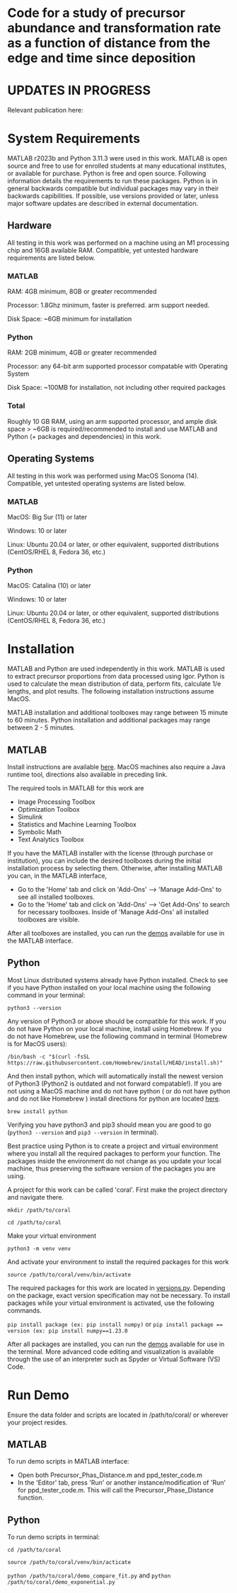 # Code for a study of precursor abundance and transformation rate as a function of distance from the edge and time since deposition

# UPDATES IN PROGRESS
Relevant publication here: 
# System Requirements
MATLAB r2023b and Python 3.11.3 were used in this work. MATLAB is open source and free to use for enrolled students at many educational institutes, or available for purchase. Python is free and open source. Following information details the requirements to run these packages. Python is in general backwards compatible but individual packages may vary in their backwards capibilities. If possible, use versions provided or later, unless major software updates are described in external documentation. 
## Hardware 
All testing in this work was performed on a machine using an M1 processing chip and 16GB available RAM. Compatible, yet untested hardware requirements are listed below.
### MATLAB
RAM: 4GB minimum, 8GB or greater recommended

Processor: 1.8Ghz minimum, faster is preferred. arm support needed.

Disk Space: ~6GB minimum for installation

### Python
RAM: 2GB minimum, 4GB or greater recommended

Processor: any 64-bit arm supported processor compatable with Operating System

Disk Space: ~100MB for installation, not including other required packages

### Total
Roughly 10 GB RAM, using an arm supported processor, and ample disk space > ~6GB is required/recommended to install and use MATLAB and Python (+ packages and dependencies) in this work.
## Operating Systems
All testing in this work was performed using MacOS Sonoma (14). Compatible, yet untested operating systems are listed below.
### MATLAB
MacOS: Big Sur (11) or later

Windows: 10 or later

Linux: Ubuntu 20.04 or later, or other equivalent, supported distributions (CentOS/RHEL 8, Fedora 36, etc.)
### Python
MacOS: Catalina (10) or later

Windows: 10 or later

Linux: Ubuntu 20.04 or later, or other equivalent, supported distributions (CentOS/RHEL 8, Fedora 36, etc.)

# Installation
MATLAB and Python are used independently in this work. MATLAB is used to extract precursor proportions from data processed using Igor. Python is used to calculate the mean distribution of data, perform fits, calculate 1/e lengths, and plot results. The following installation instructions assume MacOS.

MATLAB installation and additional toolboxes may range between 15 minute to 60 minutes.
Python installation and additional packages may range between 2 - 5 minutes.
## MATLAB

Install instructions are available [here](https://www.mathworks.com/help/install/ug/install-products-with-internet-connection.html). MacOS machines also require a Java runtime tool, directions also available in preceding link. 

The required tools in MATLAB for this work are

- Image Processing Toolbox
- Optimization Toolbox
- Simulink
- Statistics and Machine Learning Toolbox
- Symbolic Math
- Text Analytics Toolbox

If you have the MATLAB installer with the license (through purchase or institution), you can include the desired toolboxes during the initial installation process by selecting them. Otherwise, after installing MATLAB you can, in the MATLAB interface,  

- Go to the 'Home' tab and click on 'Add-Ons' --> 'Manage Add-Ons' to see all installed toolboxes.
- Go to the 'Home' tab and click on 'Add-Ons' --> 'Get Add-Ons' to search for necessary toolboxes.
Inside of 'Manage Add-Ons' all installed toolboxes are visible.

After all toolboxes are installed, you can run the [demos](https://github.com/zoerechav/Coral_Skeleton_Edge/blob/main/demos/) available for use in the MATLAB interface. 
## Python
Most Linux distributed systems already have Python installed. Check to see if you have Python installed on your local machine using the following command in your terminal:

`python3 --version`

Any version of Python3 or above should be compatible for this work. If you do not have Python on your local machine, install using Homebrew. If you do not have Homebrew, use the following command in terminal (Homebrew is for MacOS users):

`/bin/bash -c "$(curl -fsSL https://raw.githubusercontent.com/Homebrew/install/HEAD/install.sh)"`

And then install python, which will automatically install the newest version of Python3 (Python2 is outdated and not forward compatable!). If you are not using a MacOS machine and do not have python ( or do not have python and do not like Homebrew ) install directions for python are located [here](https://www.python.org/downloads/).

`brew install python`

Verifying you have python3 and pip3 should mean you are good to go (`python3 --version` and `pip3 --version` in terminal).

Best practice using Python is to create a project and virtual environment where you install all the required packages to perform your function. The packages inside the environment do not change as you update your local machine, thus preserving the software version of the packages you are using.

A project for this work can be called 'coral'. First make the project directory and navigate there.

`mkdir /path/to/coral`

`cd /path/to/coral`

Make your virtual environment

`python3 -m venv venv`

And activate your environment to install the required packages for this work

`source /path/to/coral/venv/bin/activate`

The required packages for this work are located in [versions.py](https://github.com/zoerechav/Coral_Skeleton_Edge/blob/main/versions.py). Depending on the package, exact version specification may not be necessary. To install packages while your virtual environment is activated, use the following commands.

`pip install package (ex: pip install numpy)`
or
`pip install package == version (ex: pip install numpy==1.23.0`

After all packages are installed, you can run the [demos](https://github.com/zoerechav/Coral_Skeleton_Edge/blob/main/demos/) available for use in the terminal. More advanced code editing and visualization is available through the use of an interpreter such as Spyder or Virtual Software (VS) Code.

# Run Demo

Ensure the data folder and scripts are located in /path/to/coral/ or wherever your project resides.
## MATLAB
To run demo scripts in MATLAB interface:

- Open both Precursor_Phas_Distance.m and ppd_tester_code.m
- In the 'Editor' tab, press 'Run' or another instance/modification of 'Run' for ppd_tester_code.m. This will call the Precursor_Phase_Distance function.

## Python 
To run demo scripts in terminal:

`cd /path/to/coral`

`source /path/to/coral/venv/bin/acticate`

`python /path/to/coral/demo_compare_fit.py` and `python /path/to/coral/demo_exponential.py`

